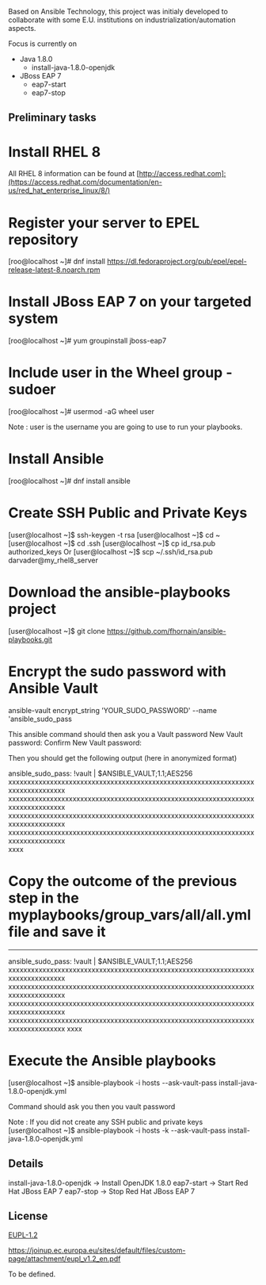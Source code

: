 Based on Ansible Technology, this project was initialy developed to collaborate with some E.U. institutions on industrialization/automation aspects.

Focus is currently on 
- Java 1.8.0
  - install-java-1.8.0-openjdk
- JBoss EAP 7
  - eap7-start
  - eap7-stop

Preliminary tasks
------------

# Install RHEL 8 
All RHEL 8 information can be found at [http://access.redhat.com]:(https://access.redhat.com/documentation/en-us/red_hat_enterprise_linux/8/)

# Register your server to EPEL repository
[roo@localhost ~]# dnf install https://dl.fedoraproject.org/pub/epel/epel-release-latest-8.noarch.rpm

# Install JBoss EAP 7 on your targeted system
[roo@localhost ~]# yum groupinstall jboss-eap7

# Include user in the Wheel group - sudoer
[roo@localhost ~]# usermod -aG wheel user

Note : user is the username you are going to use to run your playbooks. 

# Install Ansible
[roo@localhost ~]# dnf install ansible 

# Create SSH Public and Private Keys
[user@localhost ~]$ ssh-keygen -t rsa
[user@localhost ~]$ cd ~
[user@localhost ~]$ cd .ssh
[user@localhost ~]$ cp id_rsa.pub authorized_keys
Or
[user@localhost ~]$ scp ~/.ssh/id_rsa.pub darvader@my_rhel8_server

# Download the ansible-playbooks project
[user@localhost ~]$ git clone https://github.com/fhornain/ansible-playbooks.git

# Encrypt the sudo password with Ansible Vault 
ansible-vault encrypt_string 'YOUR_SUDO_PASSWORD' --name 'ansible_sudo_pass

This ansible command should then ask you a Vault password 
New Vault password: 
Confirm New Vault password: 

Then you should get the following output (here in anonymized format) 

ansible_sudo_pass: !vault |
          $ANSIBLE_VAULT;1.1;AES256
          xxxxxxxxxxxxxxxxxxxxxxxxxxxxxxxxxxxxxxxxxxxxxxxxxxxxxxxxxxxxxxxxxxxxxxxxxxxxxxxx   
          xxxxxxxxxxxxxxxxxxxxxxxxxxxxxxxxxxxxxxxxxxxxxxxxxxxxxxxxxxxxxxxxxxxxxxxxxxxxxxxx   
          xxxxxxxxxxxxxxxxxxxxxxxxxxxxxxxxxxxxxxxxxxxxxxxxxxxxxxxxxxxxxxxxxxxxxxxxxxxxxxxx   
          xxxxxxxxxxxxxxxxxxxxxxxxxxxxxxxxxxxxxxxxxxxxxxxxxxxxxxxxxxxxxxxxxxxxxxxxxxxxxxxx   
          xxxx


# Copy the outcome of the previous step in the myplaybooks/group_vars/all/all.yml file and save it

---
ansible_sudo_pass: !vault |
          $ANSIBLE_VAULT;1.1;AES256
         xxxxxxxxxxxxxxxxxxxxxxxxxxxxxxxxxxxxxxxxxxxxxxxxxxxxxxxxxxxxxxxxxxxxxxxxxxxxxxxx
          xxxxxxxxxxxxxxxxxxxxxxxxxxxxxxxxxxxxxxxxxxxxxxxxxxxxxxxxxxxxxxxxxxxxxxxxxxxxxxxx
          xxxxxxxxxxxxxxxxxxxxxxxxxxxxxxxxxxxxxxxxxxxxxxxxxxxxxxxxxxxxxxxxxxxxxxxxxxxxxxxx
          xxxxxxxxxxxxxxxxxxxxxxxxxxxxxxxxxxxxxxxxxxxxxxxxxxxxxxxxxxxxxxxxxxxxxxxxxxxxxxxx
          xxxx

# Execute the Ansible playbooks
[user@localhost ~]$ ansible-playbook -i hosts --ask-vault-pass install-java-1.8.0-openjdk.yml

Command should ask you then you vault password

Note : If you did not create any SSH public and private keys
[user@localhost ~]$ ansible-playbook -i hosts -k --ask-vault-pass install-java-1.8.0-openjdk.yml

Details
-------
install-java-1.8.0-openjdk -> Install OpenJDK 1.8.0
eap7-start -> Start Red Hat JBoss EAP 7 
eap7-stop -> Stop Red Hat JBoss EAP 7

License
-------

[EUPL-1.2](./LICENSE.md)

https://joinup.ec.europa.eu/sites/default/files/custom-page/attachment/eupl_v1.2_en.pdf

To be defined.
